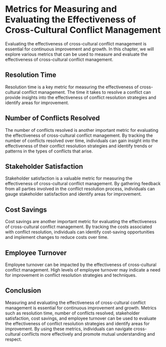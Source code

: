 Metrics for Measuring and Evaluating the Effectiveness of Cross-Cultural Conflict Management
===========================================================================================================================================================================

Evaluating the effectiveness of cross-cultural conflict management is essential for continuous improvement and growth. In this chapter, we will explore various metrics that can be used to measure and evaluate the effectiveness of cross-cultural conflict management.

Resolution Time
---------------

Resolution time is a key metric for measuring the effectiveness of cross-cultural conflict management. The time it takes to resolve a conflict can provide insights into the effectiveness of conflict resolution strategies and identify areas for improvement.

Number of Conflicts Resolved
----------------------------

The number of conflicts resolved is another important metric for evaluating the effectiveness of cross-cultural conflict management. By tracking the number of conflicts resolved over time, individuals can gain insight into the effectiveness of their conflict resolution strategies and identify trends or patterns in the types of conflicts that arise.

Stakeholder Satisfaction
------------------------

Stakeholder satisfaction is a valuable metric for measuring the effectiveness of cross-cultural conflict management. By gathering feedback from all parties involved in the conflict resolution process, individuals can gauge stakeholder satisfaction and identify areas for improvement.

Cost Savings
------------

Cost savings are another important metric for evaluating the effectiveness of cross-cultural conflict management. By tracking the costs associated with conflict resolution, individuals can identify cost-saving opportunities and implement changes to reduce costs over time.

Employee Turnover
-----------------

Employee turnover can be impacted by the effectiveness of cross-cultural conflict management. High levels of employee turnover may indicate a need for improvement in conflict resolution strategies and techniques.

Conclusion
----------

Measuring and evaluating the effectiveness of cross-cultural conflict management is essential for continuous improvement and growth. Metrics such as resolution time, number of conflicts resolved, stakeholder satisfaction, cost savings, and employee turnover can be used to evaluate the effectiveness of conflict resolution strategies and identify areas for improvement. By using these metrics, individuals can navigate cross-cultural conflicts more effectively and promote mutual understanding and respect.
